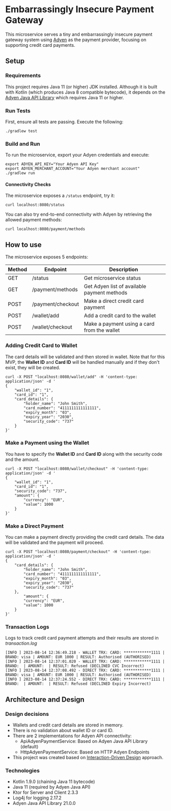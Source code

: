 # Embarrassingly Insecure Payment Gateway

This microservice serves a tiny and embarrassingly insecure payment gateway system using
[Adyen](https://docs.adyen.com/api-explorer/) as the payment provider, focusing on supporting credit card payments.

## Setup

### Requirements
This project requires Java 11 (or higher) JDK installed.
Although it is built with Kotlin (which produces Java 8 compatible bytecode), it depends on the [Adyen Java API Library](https://github.com/Adyen/adyen-java-api-library) which requires Java 11 or higher.

### Run Tests
First, ensure all tests are passing. Execute the following:
```
./gradlew test
```

### Build and Run
To run the microservice, export your Adyen credentials and execute:
```
export ADYEN_API_KEY="Your Adyen API Key"
export ADYEN_MERCHANT_ACCOUNT="Your Adyen merchant account"
./gradlew run
```

#### Connectivity Checks
The microservice exposes a `/status` endpoint, try it:
```
curl localhost:8080/status
```
You can also try end-to-end connectivity with Adyen by retrieving the allowed payment methods:
```
curl localhost:8080/payment/methods
```

## How to use

The microservice exposes 5 endpoints:

| Method | Endpoint          | Description                                 |
|--------|-------------------|---------------------------------------------|
| GET    | /status           | Get microservice status                     |
| GET    | /payment/methods  | Get Adyen list of available payment methods |
| POST   | /payment/checkout | Make a direct credit card payment           |
| POST   | /wallet/add       | Add a credit card to the wallet             |
| POST   | /wallet/checkout  | Make a payment using a card from the wallet |

### Adding Credit Card to Wallet
The card details will be validated and then stored in wallet.
Note that for this MVP, the **Wallet ID** and **Card ID** will be handled manually and if they don't exist, they will be created.
```
curl -X POST "localhost:8080/wallet/add" -H 'content-type: application/json' -d '
{
    "wallet_id": "1",
    "card_id": "1",
    "card_details": {
        "holder_name": "John Smith",
        "card_number": "4111111111111111",
        "expiry_month": "03",
        "expiry_year": "2030",
        "security_code": "737"
    }
}'
```

### Make a Payment using the Wallet
You have to specify the **Wallet ID** and **Card ID** along with the security code and the amount.
```
curl -X POST "localhost:8080/wallet/checkout" -H 'content-type: application/json' -d '
{
    "wallet_id": "1",
    "card_id": "1",
    "security_code": "737",
    "amount": {
        "currency": "EUR",
        "value": 1000
    }
}'
```

### Make a Direct Payment
You can make a payment directly providing the credit card details. The data will be validated and the payment will proceed.
```
curl -X POST "localhost:8080/payment/checkout" -H 'content-type: application/json' -d '
{
    "card_details": {
        "holder_name": "John Smith",
        "card_number": "4111111111111111",
        "expiry_month": "03",
        "expiry_year": "2030",
        "security_code": "737"
    },
        "amount": {
        "currency": "EUR",
        "value": 1000
    }
}'
```

### Transaction Logs
Logs to track credit card payment attempts and their results are stored in *transaction.log*
```
[INFO ] 2023-08-14 12:36:49.218 - WALLET TRX: CARD: ************1111 | BRAND: visa | AMOUNT: EUR 1000 | RESULT: Authorised (AUTHORISED)
[INFO ] 2023-08-14 12:37:01.020 - WALLET TRX: CARD: ************1111 | BRAND:  | AMOUNT:  | RESULT: Refused (DECLINED CVC Incorrect)
[INFO ] 2023-08-14 12:37:08.492 - DIRECT TRX: CARD: ************1111 | BRAND: visa | AMOUNT: EUR 1000 | RESULT: Authorised (AUTHORISED)
[INFO ] 2023-08-14 12:37:24.552 - DIRECT TRX: CARD: ************1111 | BRAND:  | AMOUNT:  | RESULT: Refused (DECLINED Expiry Incorrect)
```

## Architecture and Design

### Design decisions
- Wallets and credit card details are stored in memory.
- There is no validation about wallet ID or card ID.
- There are 2 implementations for Adyen API connectivity:
  - ApiAdyenPaymentService: Based on Adyen Java API Library (default)
  - HttpAdyenPaymentService: Based on HTTP Adyen Endpoints
- This project was created based on [Interaction-Driven Design](https://www.codurance.com/publications/2017/12/08/introducing-idd) approach.

### Technologies
- Kotlin 1.9.0 (chaining Java 11 bytecode)
- Java 11 (required by Adyen Java API)
- Ktor for Server and Client 2.3.3
- Log4j for logging 2.17.2
- Adyen Java API Library 21.0.0